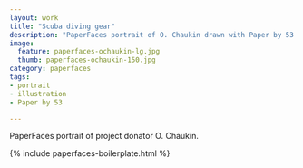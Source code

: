```yaml
---
layout: work
title: "Scuba diving gear"
description: "PaperFaces portrait of O. Chaukin drawn with Paper by 53 on an iPad."
image: 
  feature: paperfaces-ochaukin-lg.jpg
  thumb: paperfaces-ochaukin-150.jpg
category: paperfaces
tags: 
- portrait
- illustration
- Paper by 53

---
```


PaperFaces portrait of project donator O. Chaukin.

{% include paperfaces-boilerplate.html %}